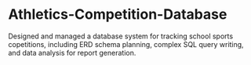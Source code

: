 # Athletics-Competition-Database
Designed and managed a database system for tracking school sports copetitions, including ERD schema planning, complex SQL query writing, and data analysis for report generation.
